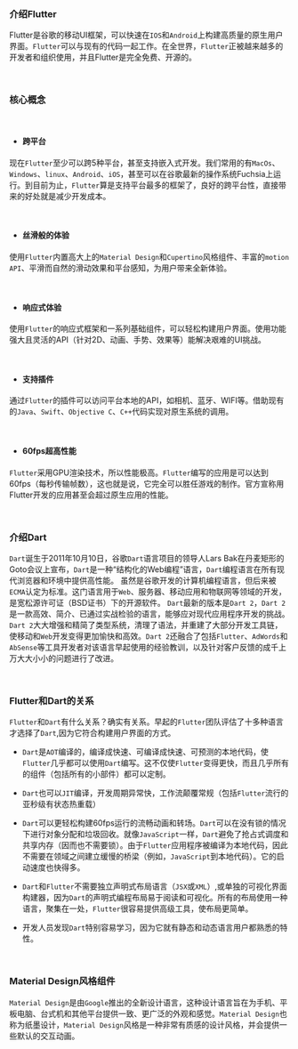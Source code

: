 ### 介绍Flutter

Flutter是谷歌的移动UI框架，可以快速在```IOS```和```Android```上构建高质量的原生用户界面。```Flutter```可以与现有的代码一起工作。在全世界，```Flutter```正被越来越多的开发者和组织使用，并且Flutter是完全免费、开源的。

<br/>

### 核心概念

<br/>

+ #### 跨平台

现在```Flutter```至少可以跨5种平台，甚至支持嵌入式开发。我们常用的有```MacOs```、```Windows```、```linux```、```Android```、```iOS```，甚至可以在谷歌最新的操作系统Fuchsia上运行。到目前为止，```Flutter```算是支持平台最多的框架了，良好的跨平台性，直接带来的好处就是减少开发成本。

<br/>

+ #### 丝滑般的体验

使用```Flutter```内置高大上的```Material Design```和```Cupertino```风格组件、丰富的```motion API```、平滑而自然的滑动效果和平台感知，为用户带来全新体验。

<br/>

+ #### 响应式体验

使用```Flutter```的响应式框架和一系列基础组件，可以轻松构建用户界面。使用功能强大且灵活的API（针对2D、动画、手势、效果等）能解决艰难的UI挑战。

<br/>

+ #### 支持插件

通过```Flutter```的插件可以访问平台本地的API，如相机、蓝牙、WIFI等。借助现有的```Java```、```Swift```、```Objective C```、```C++```代码实现对原生系统的调用。

<br/>

+ #### 60fps超高性能

```Flutter```采用GPU渲染技术，所以性能极高。```Flutter```编写的应用是可以达到60fps（每秒传输帧数），这也就是说，它完全可以胜任游戏的制作。官方宣称用Flutter开发的应用甚至会超过原生应用的性能。

<br/>

### 介绍Dart

   ```Dart```诞生于2011年10月10日，谷歌```Dart```语言项目的领导人Lars Bak在丹麦矩形的Goto会议上宣布，```Dart```是一种“结构化的Web编程”语言，```Dart```编程语言在所有现代浏览器和环境中提供高性能。
   虽然是谷歌开发的计算机编程语言，但后来被```ECMA```认定为标准。这门语言用于```Web```、服务器、移动应用和物联网等领域的开发，是宽松源许可证（BSD证书）下的开源软件。
   ```Dart```最新的版本是```Dart 2```，```Dart 2```是一款高效、简介、已通过实战检验的语言，能够应对现代应用程序开发的挑战。```Dart 2```大大增强和精简了类型系统，清理了语法，并重建了大部分开发工具链，使移动和```Web```开发变得更加愉快和高效。```Dart 2```还融合了包括```Flutter```、```AdWords```和```AbSense```等工具开发者对该语言早起使用的经验教训，以及针对客户反馈的成千上万大大小小的问题进行了改进。

<br/>

### Flutter和Dart的关系

```Flutter```和```Dart```有什么关系？确实有关系。早起的```Flutter```团队评估了十多种语言才选择了```Dart```,因为它符合构建用户界面的方式。

+ ```Dart```是```AOT```编译的，编译成快速、可编译成快速、可预测的本地代码，使```Flutter```几乎都可以使用```Dart```编写。这不仅使```Flutter```变得更快，而且几乎所有的组件（包括所有的小部件）都可以定制。

+ ```Dart```也可以```JIT```编译，开发周期异常快，工作流颠覆常规（包括```Flutter```流行的亚秒级有状态热重载）

+ ```Dart```可以更轻松构建60fps运行的流畅动画和转场。```Dart```可以在没有锁的情况下进行对象分配和垃圾回收。就像```JavaScript```一样，```Dart```避免了抢占式调度和共享内存（因而也不需要锁）。由于```Flutter```应用程序被编译为本地代码，因此不需要在领域之间建立缓慢的桥梁（例如，```JavaScript```到本地代码）。它的启动速度也快得多。

+ ```Dart```和```Flutter```不需要独立声明式布局语言（```JSX```或```XML```）,或单独的可视化界面构建器，因为```Dart```的声明式编程布局易于阅读和可视化。所有的布局使用一种语言，聚集在一处，```Flutter```很容易提供高级工具，使布局更简单。

+ 开发人员发现```Dart```特别容易学习，因为它就有静态和动态语言用户都熟悉的特性。

<br/>

### Material Design风格组件

```Material Design```是由```Google```推出的全新设计语言，这种设计语言旨在为手机、平板电脑、台式机和其他平台提供一致、更广泛的外观和感觉。```Material Design```也称为纸墨设计，```Material Design```风格是一种非常有质感的设计风格，并会提供一些默认的交互动画。

<br/>



